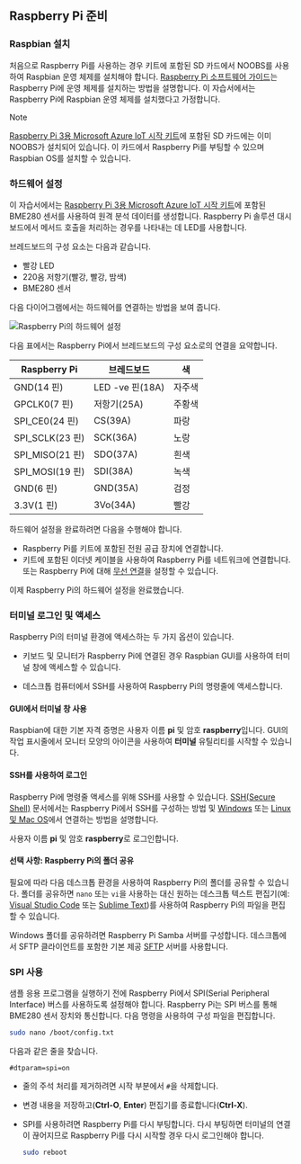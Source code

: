 ## <a name="prepare-your-raspberry-pi"></a>Raspberry Pi 준비

### <a name="install-raspbian"></a>Raspbian 설치

처음으로 Raspberry Pi를 사용하는 경우 키트에 포함된 SD 카드에서 NOOBS를 사용하여 Raspbian 운영 체제를 설치해야 합니다. [Raspberry Pi 소프트웨어 가이드][lnk-install-raspbian]는 Raspberry Pi에 운영 체제를 설치하는 방법을 설명합니다. 이 자습서에서는 Raspberry Pi에 Raspbian 운영 체제를 설치했다고 가정합니다.

> [!NOTE]
> [Raspberry Pi 3용 Microsoft Azure IoT 시작 키트][lnk-starter-kits]에 포함된 SD 카드에는 이미 NOOBS가 설치되어 있습니다. 이 카드에서 Raspberry Pi를 부팅할 수 있으며 Raspbian OS를 설치할 수 있습니다.

### <a name="set-up-the-hardware"></a>하드웨어 설정

이 자습서에서는 [Raspberry Pi 3용 Microsoft Azure IoT 시작 키트][lnk-starter-kits]에 포함된 BME280 센서를 사용하여 원격 분석 데이터를 생성합니다. Raspberry Pi 솔루션 대시보드에서 메서드 호출을 처리하는 경우를 나타내는 데 LED를 사용합니다.

브레드보드의 구성 요소는 다음과 같습니다.

- 빨강 LED
- 220옴 저항기(빨강, 빨강, 밤색)
- BME280 센서

다음 다이어그램에서는 하드웨어를 연결하는 방법을 보여 줍니다.

![Raspberry Pi의 하드웨어 설정][img-connection-diagram]

다음 표에서는 Raspberry Pi에서 브레드보드의 구성 요소로의 연결을 요약합니다.

| Raspberry Pi            | 브레드보드             |색         |
| ----------------------- | ---------------------- | ------------- |
| GND(14 핀)            | LED -ve 핀(18A)      | 자주색          |
| GPCLK0(7 핀)          | 저항기(25A)         | 주황색          |
| SPI_CE0(24 핀)        | CS(39A)               | 파랑          |
| SPI_SCLK(23 핀)       | SCK(36A)              | 노랑        |
| SPI_MISO(21 핀)       | SDO(37A)              | 흰색         |
| SPI_MOSI(19 핀)       | SDI(38A)              | 녹색         |
| GND(6 핀)             | GND(35A)              | 검정         |
| 3.3V(1 핀)           | 3Vo(34A)              | 빨강           |

하드웨어 설정을 완료하려면 다음을 수행해야 합니다.

- Raspberry Pi를 키트에 포함된 전원 공급 장치에 연결합니다.
- 키트에 포함된 이더넷 케이블을 사용하여 Raspberry Pi를 네트워크에 연결합니다. 또는 Raspberry Pi에 대해 [무선 연결][lnk-pi-wireless]을 설정할 수 있습니다.

이제 Raspberry Pi의 하드웨어 설정을 완료했습니다.

### <a name="sign-in-and-access-the-terminal"></a>터미널 로그인 및 액세스

Raspberry Pi의 터미널 환경에 액세스하는 두 가지 옵션이 있습니다.

- 키보드 및 모니터가 Raspberry Pi에 연결된 경우 Raspbian GUI를 사용하여 터미널 창에 액세스할 수 있습니다.

- 데스크톱 컴퓨터에서 SSH를 사용하여 Raspberry Pi의 명령줄에 액세스합니다.

#### <a name="use-a-terminal-window-in-the-gui"></a>GUI에서 터미널 창 사용

Raspbian에 대한 기본 자격 증명은 사용자 이름 **pi** 및 암호 **raspberry**입니다. GUI의 작업 표시줄에서 모니터 모양의 아이콘을 사용하여 **터미널** 유틸리티를 시작할 수 있습니다.

#### <a name="sign-in-with-ssh"></a>SSH를 사용하여 로그인

Raspberry Pi에 명령줄 액세스를 위해 SSH를 사용할 수 있습니다. [SSH(Secure Shell)][lnk-pi-ssh] 문서에서는 Raspberry Pi에서 SSH를 구성하는 방법 및 [Windows][lnk-ssh-windows] 또는 [Linux 및 Mac OS][lnk-ssh-linux]에서 연결하는 방법을 설명합니다.

사용자 이름 **pi** 및 암호 **raspberry**로 로그인합니다.

#### <a name="optional-share-a-folder-on-your-raspberry-pi"></a>선택 사항: Raspberry Pi의 폴더 공유

필요에 따라 다음 데스크톱 환경을 사용하여 Raspberry Pi의 폴더를 공유할 수 있습니다. 폴더를 공유하면 `nano` 또는 `vi`을 사용하는 대신 원하는 데스크톱 텍스트 편집기(예: [Visual Studio Code](https://code.visualstudio.com/) 또는 [Sublime Text](http://www.sublimetext.com/))를 사용하여 Raspberry Pi의 파일을 편집할 수 있습니다.

Windows 폴더를 공유하려면 Raspberry Pi Samba 서버를 구성합니다. 데스크톱에서 SFTP 클라이언트를 포함한 기본 제공 [SFTP](https://www.raspberrypi.org/documentation/remote-access/) 서버를 사용합니다.

### <a name="enable-spi"></a>SPI 사용

샘플 응용 프로그램을 실행하기 전에 Raspberry Pi에서 SPI(Serial Peripheral Interface) 버스를 사용하도록 설정해야 합니다. Raspberry Pi는 SPI 버스를 통해 BME280 센서 장치와 통신합니다. 다음 명령을 사용하여 구성 파일을 편집합니다.

```sh
sudo nano /boot/config.txt
```

다음과 같은 줄을 찾습니다.

`#dtparam=spi=on`

- 줄의 주석 처리를 제거하려면 시작 부분에서 `#`을 삭제합니다.
- 변경 내용을 저장하고(**Ctrl-O**, **Enter**) 편집기를 종료합니다(**Ctrl-X**).
- SPI를 사용하려면 Raspberry Pi를 다시 부팅합니다. 다시 부팅하면 터미널의 연결이 끊어지므로 Raspberry Pi를 다시 시작할 경우 다시 로그인해야 합니다.

  ```sh
  sudo reboot
  ```


[img-connection-diagram]: media/iot-suite-v1-raspberry-pi-kit-prepare-pi/rpi2_remote_monitoring.png

[lnk-install-raspbian]: https://www.raspberrypi.org/learning/software-guide/quickstart/
[lnk-pi-wireless]: https://www.raspberrypi.org/documentation/configuration/wireless/README.md
[lnk-pi-ssh]: https://www.raspberrypi.org/documentation/remote-access/ssh/README.md
[lnk-ssh-windows]: https://www.raspberrypi.org/documentation/remote-access/ssh/windows.md
[lnk-ssh-linux]: https://www.raspberrypi.org/documentation/remote-access/ssh/unix.md
[lnk-starter-kits]: https://azure.microsoft.com/develop/iot/starter-kits/